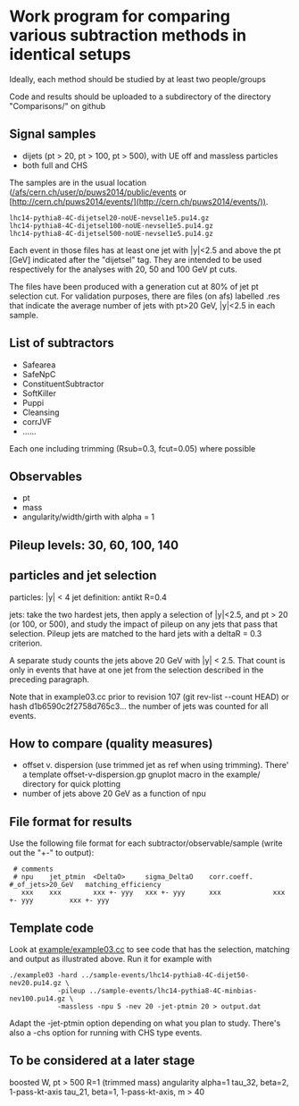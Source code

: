 Work program for comparing various subtraction methods in identical setups
==========================================================================

Ideally, each method should be studied by at least two people/groups

Code and results should be uploaded to a subdirectory of the directory
"Comparisons/" on github


Signal samples
--------------
- dijets (pt > 20, pt > 100, pt > 500), with UE off and massless particles
- both full and CHS

The samples are in the usual location
([/afs/cern.ch/user/p/puws2014/public/events](file:///afs/cern.ch/user/p/puws2014/public/events)
or
[http://cern.ch/puws2014/events/](http://cern.ch/puws2014/events/)). 

    lhc14-pythia8-4C-dijetsel20-noUE-nevsel1e5.pu14.gz
    lhc14-pythia8-4C-dijetsel100-noUE-nevsel1e5.pu14.gz
    lhc14-pythia8-4C-dijetsel500-noUE-nevsel1e5.pu14.gz

Each event in those files has at least one jet with |y|<2.5 and above the
pt [GeV] indicated after the "dijetsel" tag. They are intended to be
used respectively for the analyses with 20, 50 and 100 GeV pt cuts. 

The files have been produced with a generation cut at 80% of jet pt
selection cut. For validation purposes, there are files (on afs)
labelled .res that indicate the average number of jets with pt>20 GeV,
|y|<2.5 in each sample.


List of subtractors
-------------------
- Safearea
- SafeNpC
- ConstituentSubtractor
- SoftKiller
- Puppi
- Cleansing
- corrJVF
- ......

Each one including trimming (Rsub=0.3, fcut=0.05) where possible

Observables
-----------
- pt
- mass
- angularity/width/girth with alpha = 1

Pileup levels: 30, 60, 100, 140
-------------------------------

particles and jet selection
---------------------------
  particles: |y| < 4
  jet definition: antikt R=0.4

  jets: take the two hardest jets, then apply a selection of |y|<2.5,
  and pt > 20 (or 100, or 500), and study the impact of pileup on any
  jets that pass that selection. Pileup jets are matched to the hard
  jets with a deltaR = 0.3 criterion.

  A separate study counts the jets above 20 GeV with |y| < 2.5. That
  count is only in events that have at one jet from the selection
  described in the preceding paragraph.

  Note that in example03.cc prior to revision 107 (git rev-list --count HEAD)
  or hash d1b6590c2f2758d765c3... the number of jets was counted for
  all events.

How to compare (quality measures)
---------------------------------
- offset v. dispersion (use trimmed jet as ref when using trimming). 
  There' a
template offset-v-dispersion.gp gnuplot macro in the example/ directory for quick
plotting
- number of jets above 20 GeV as a function of npu

File format for results
-----------------------
Use the following file format for each subtractor/observable/sample (write out
the "+-" to output):

     # comments  
     # npu    jet_ptmin  <DeltaO>     sigma_DeltaO    corr.coeff.     #_of_jets>20_GeV   matching_efficiency
       xxx    xxx        xxx +- yyy   xxx +- yyy      xxx             xxx +- yyy         xxx +- yyy

Template code
-------------

Look at [example/example03.cc](example/example03.cc) to see code that
has the selection, matching and output as illustrated above. Run it
for example with 

    ./example03 -hard ../sample-events/lhc14-pythia8-4C-dijet50-nev20.pu14.gz \
                -pileup ../sample-events/lhc14-pythia8-4C-minbias-nev100.pu14.gz \
                -massless -npu 5 -nev 20 -jet-ptmin 20 > output.dat

Adapt the -jet-ptmin option depending on what you plan to
study. There's also a -chs option for running with CHS type events.

To be considered at a later stage
---------------------------------
boosted W, pt > 500R=1 (trimmed mass)
angularity alpha=1
tau_32, beta=2, 1-pass-kt-axis
tau_21, beta=1, 1-pass-kt-axis, m > 40
